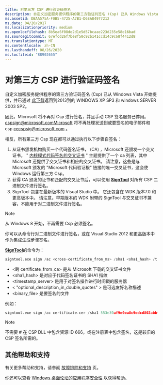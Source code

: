 ```yaml
---
title: 对第三方 CSP 进行验证码签名
description: 自定义加密服务提供程序的第三方验证码签名 (Csp) 已从 Windows Vista 开始提供，并已通过此下载返回到2013到的 Windows XP SP3 和 Windows Server 2003 SP2。
ms.assetid: DBAA575A-F0B5-4725-A7B1-D6EA84977212
ms.date: 04/20/2017
ms.localizationpriority: medium
ms.openlocfilehash: 8b5ea6f08de2d1e5d57bcaae223d235e58e16bad
ms.sourcegitcommit: 67efcd26f7be8f50c92b141ccd14c9c68f4412d8
ms.translationtype: MT
ms.contentlocale: zh-CN
ms.lasthandoff: 08/26/2020
ms.locfileid: "88902655"
---
```

# <a name="authenticode-signing-of-third-party-csps"></a>对第三方 CSP 进行验证码签名

自定义加密服务提供程序的第三方验证码签名 (Csp) 已从 Windows Vista 开始提供，并已通过 [此下载](https://support.microsoft.com/help/2836198)返回到2013到的 WINDOWS XP SP3 和 windows SERVER 2003 SP2。

因此，Microsoft 将不再对 Csp 进行签名，并且手动 CSP 签名服务已停用。 cspsign@microsoft.comMicrosoft 将不再处理发送到或要签名的电子邮件和 csp cecspsig@microsoft.com 。

相反，所有第三方 Csp 现在都可以通过执行以下步骤自签名：

1. 从证书颁发机构购买一个代码签名证书， (CA) ，Microsoft 还颁发一个交叉证书。 " [内核模式代码签名的交叉证书](cross-certificates-for-kernel-mode-code-signing.md) " 主题提供了一个 ca 列表，其中 Microsoft 还提供了交叉证书和相应的交叉证书。 请注意，这些是与 Microsoft 颁发的 "Microsoft 代码验证根" 链接的唯一交叉证书，这会使 Windows 运行第三方 Csp。
2. 获得 CA 颁发的证书和匹配的交叉证书后，可以使用 [**SignTool**](https://docs.microsoft.com/windows-hardware/drivers/devtest/signtool) 对所有 CSP 二进制文件进行签名。
3. SignTool 包含在最新版本的 Visual Studio 中。 它还包含在 WDK 版本7.0 和更高版本中。 请注意，早期版本的 WDK 附带的 SignTool 与交叉证书不兼容，不能用于对二进制文件进行签名。

>[!NOTE]
>从 Windows 8 开始，不再需要 Csp 必须签名。

你可以从命令行对二进制文件进行签名，或在 Visual Studio 2012 和更高版本中作为集成生成步骤签名。

[**SignTool**](https://docs.microsoft.com/windows-hardware/drivers/devtest/signtool)的命令为：

```cpp
signtool.exe sign /ac <cross-certificate_from_ms> /sha1 <sha1_hash> /t <timestamp_server> /d <”optional_description_in_double_quotes”> <binary_file.ext>
```

- <跨 certificate_from_ca> 是从 Microsoft 下载的交叉证书文件
- <sha1_hash> 是对应于代码签名证书的 SHA1 指纹
- <timestamp_server> 是用于对签名操作进行时间戳的服务器
- < "optional_description_in_double_quotes" > 是可选友好名称描述
- <binary_file> 是要签名的文件

例如：

```cpp
signtool.exe sign /ac certificate.cer /sha1 553e39af9e0ea8c9edcd802abbf103166f81fa50 /t "http://timestamp.digicert.com" /d "My Cryptographic Service Provider" csp.dll
```

>[!NOTE]
>不需要 \# 在 CSP DLL 中包含资源 ID 666，或在注册表中包含签名，这是较旧的 CSP 签名所需的。

## <a name="additional-help-and-support"></a>其他帮助和支持

有关更多帮助和支持，请参阅 [故障排除和支持](https://msdn.microsoft.com/hh361695) 页。

你还可以查看 [Windows 桌面论坛的应用程序安全性](https://social.msdn.microsoft.com/Forums/home?forum=windowssecurity) 以获得帮助。
